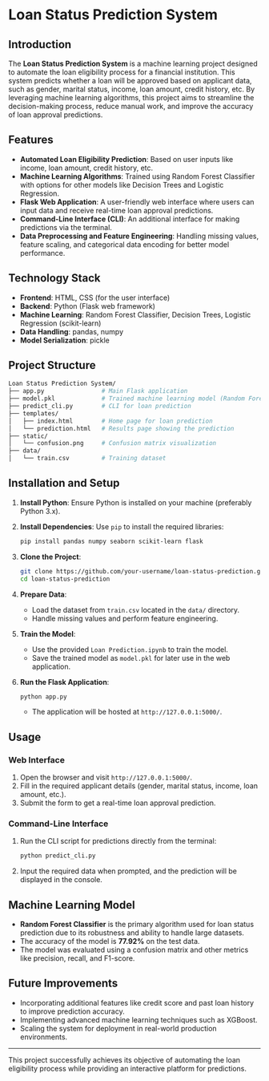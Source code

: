 # Loan Status Prediction System

## Introduction

The **Loan Status Prediction System** is a machine learning project designed to automate the loan eligibility process for a financial institution. This system predicts whether a loan will be approved based on applicant data, such as gender, marital status, income, loan amount, credit history, etc. By leveraging machine learning algorithms, this project aims to streamline the decision-making process, reduce manual work, and improve the accuracy of loan approval predictions.

## Features

- **Automated Loan Eligibility Prediction**: Based on user inputs like income, loan amount, credit history, etc.
- **Machine Learning Algorithms**: Trained using Random Forest Classifier with options for other models like Decision Trees and Logistic Regression.
- **Flask Web Application**: A user-friendly web interface where users can input data and receive real-time loan approval predictions.
- **Command-Line Interface (CLI)**: An additional interface for making predictions via the terminal.
- **Data Preprocessing and Feature Engineering**: Handling missing values, feature scaling, and categorical data encoding for better model performance.

## Technology Stack

- **Frontend**: HTML, CSS (for the user interface)
- **Backend**: Python (Flask web framework)
- **Machine Learning**: Random Forest Classifier, Decision Trees, Logistic Regression (scikit-learn)
- **Data Handling**: pandas, numpy
- **Model Serialization**: pickle

## Project Structure

```bash
Loan Status Prediction System/
├── app.py                # Main Flask application
├── model.pkl             # Trained machine learning model (Random Forest)
├── predict_cli.py        # CLI for loan prediction
├── templates/
│   ├── index.html        # Home page for loan prediction
│   └── prediction.html   # Results page showing the prediction
├── static/
│   └── confusion.png     # Confusion matrix visualization
├── data/
│   └── train.csv         # Training dataset
```

## Installation and Setup

1. **Install Python**: Ensure Python is installed on your machine (preferably Python 3.x).
2. **Install Dependencies**: Use `pip` to install the required libraries:
   ```bash
   pip install pandas numpy seaborn scikit-learn flask
   ```

3. **Clone the Project**:
   ```bash
   git clone https://github.com/your-username/loan-status-prediction.git
   cd loan-status-prediction
   ```

4. **Prepare Data**:
   - Load the dataset from `train.csv` located in the `data/` directory.
   - Handle missing values and perform feature engineering.

5. **Train the Model**:
   - Use the provided `Loan Prediction.ipynb` to train the model.
   - Save the trained model as `model.pkl` for later use in the web application.

6. **Run the Flask Application**:
   ```bash
   python app.py
   ```
   - The application will be hosted at `http://127.0.0.1:5000/`.

## Usage

### Web Interface

1. Open the browser and visit `http://127.0.0.1:5000/`.
2. Fill in the required applicant details (gender, marital status, income, loan amount, etc.).
3. Submit the form to get a real-time loan approval prediction.

### Command-Line Interface

1. Run the CLI script for predictions directly from the terminal:
   ```bash
   python predict_cli.py
   ```

2. Input the required data when prompted, and the prediction will be displayed in the console.

## Machine Learning Model

- **Random Forest Classifier** is the primary algorithm used for loan status prediction due to its robustness and ability to handle large datasets.
- The accuracy of the model is **77.92%** on the test data.
- The model was evaluated using a confusion matrix and other metrics like precision, recall, and F1-score.

## Future Improvements

- Incorporating additional features like credit score and past loan history to improve prediction accuracy.
- Implementing advanced machine learning techniques such as XGBoost.
- Scaling the system for deployment in real-world production environments.

---

This project successfully achieves its objective of automating the loan eligibility process while providing an interactive platform for predictions.
